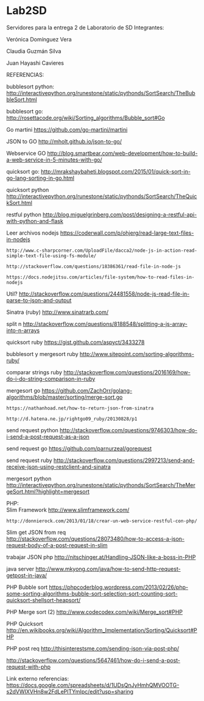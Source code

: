 # Lab2SD
Servidores para la entrega 2 de Laboratorio de SD
Integrantes:

Verónica Domínguez Vera

Claudia Guzmán Silva

Juan Hayashi Cavieres




REFERENCIAS:

bubblesort python: 	 http://interactivepython.org/runestone/static/pythonds/SortSearch/TheBubbleSort.html

bubblesort go:	 http://rosettacode.org/wiki/Sorting_algorithms/Bubble_sort#Go

Go martini	https://github.com/go-martini/martini

JSON to GO	http://mholt.github.io/json-to-go/

Webservice GO	http://blog.smartbear.com/web-development/how-to-build-a-web-service-in-5-minutes-with-go/

quicksort go:	http://mrakshaybaheti.blogspot.com/2015/01/quick-sort-in-go-lang-sorting-in-go.html

quicksort python	http://interactivepython.org/runestone/static/pythonds/SortSearch/TheQuickSort.html

	
restful python	http://blog.miguelgrinberg.com/post/designing-a-restful-api-with-python-and-flask
	
	
Leer archivos nodejs	https://coderwall.com/p/ohjerg/read-large-text-files-in-nodejs

	http://www.c-sharpcorner.com/UploadFile/dacca2/node-js-in-action-read-simple-text-file-using-fs-module/
	
	http://stackoverflow.com/questions/18386361/read-file-in-node-js
	
	https://docs.nodejitsu.com/articles/file-system/how-to-read-files-in-nodejs
	
	
Util?	http://stackoverflow.com/questions/24481558/node-js-read-file-in-parse-to-json-and-output
	
Sinatra (ruby)	http://www.sinatrarb.com/

split n	http://stackoverflow.com/questions/8188548/splitting-a-js-array-into-n-arrays
	
quicksort ruby	https://gist.github.com/aspyct/3433278

bubblesort y mergesort ruby	http://www.sitepoint.com/sorting-algorithms-ruby/

comparar strings ruby	http://stackoverflow.com/questions/2016169/how-do-i-do-string-comparison-in-ruby
	
mergesort go	https://github.com/ZachOrr/golang-algorithms/blob/master/sorting/merge-sort.go

	https://nathanhoad.net/how-to-return-json-from-sinatra
	
	http://d.hatena.ne.jp/rightgo09_ruby/20130828/p1
	
	
send request python	http://stackoverflow.com/questions/9746303/how-do-i-send-a-post-request-as-a-json

send request go	https://github.com/parnurzeal/gorequest

send request ruby	http://stackoverflow.com/questions/2997213/send-and-receive-json-using-restclient-and-sinatra

	
mergesort python	http://interactivepython.org/runestone/static/pythonds/SortSearch/TheMergeSort.html?highlight=mergesort
	
PHP:	
Slim Framework	http://www.slimframework.com/

	http://donnierock.com/2013/01/18/crear-un-web-service-restful-con-php/
	
Slim get JSON from req	http://stackoverflow.com/questions/28073480/how-to-access-a-json-request-body-of-a-post-request-in-slim

trabajar JSON php	http://nitschinger.at/Handling-JSON-like-a-boss-in-PHP
	
java server 	http://www.mkyong.com/java/how-to-send-http-request-getpost-in-java/
	
PHP Bubble sort	https://phpcoderblog.wordpress.com/2013/02/26/php-some-sorting-algorithms-bubble-sort-selection-sort-counting-sort-quicksort-shellsort-heapsort/

PHP Merge sort (2)	http://www.codecodex.com/wiki/Merge_sort#PHP

PHP Quicksort	http://en.wikibooks.org/wiki/Algorithm_Implementation/Sorting/Quicksort#PHP

PHP post req	http://thisinterestsme.com/sending-json-via-post-php/

http://stackoverflow.com/questions/5647461/how-do-i-send-a-post-request-with-php	


Link externo referencias: https://docs.google.com/spreadsheets/d/1UDsQnJyHmhQMVOOTG-s2dVWIXVHn8w2FdLePlTYmIpc/edit?usp=sharing

